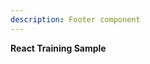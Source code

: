 ```yaml
---
description: Footer component
---
```


<footer className="footer">
  <div className="content has-text-centered">
    <p>
      <strong>React Training Sample
    </p>
  </div>
</footer>
